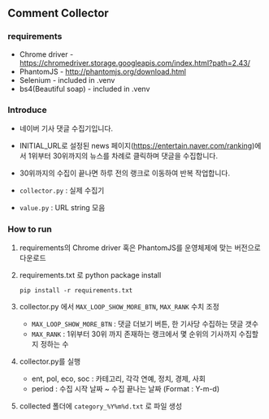 ## Comment Collector
### requirements
* Chrome driver - https://chromedriver.storage.googleapis.com/index.html?path=2.43/
* PhantomJS - http://phantomjs.org/download.html
* Selenium - included in .venv
* bs4(Beautiful soap) - included in .venv

### Introduce
* 네이버 기사 댓글 수집기입니다.
* INITIAL_URL로 설정된 news 페이지(https://entertain.naver.com/ranking)에서 1위부터 30위까지의 뉴스를 차례로 클릭하며 댓글을 수집합니다.
* 30위까지의 수집이 끝나면 하루 전의 랭크로 이동하여 반복 작업합니다.

* `collector.py` : 실제 수집기
* `value.py` : URL string 모음

### How to run
1. requirements의 Chrome driver 혹은 PhantomJS를 운영체제에 맞는 버전으로 다운로드
2. requirements.txt 로 python package install

    ```pip install -r requirements.txt```
3. collector.py 에서 `MAX_LOOP_SHOW_MORE_BTN`, `MAX_RANK` 수치 조정
    * `MAX_LOOP_SHOW_MORE_BTN` : 댓글 더보기 버튼, 한 기사당 수집하는 댓글 갯수
    * `MAX_RANK` : 1위부터 30위 까지 존재하는 랭크에서 몇 순위의 기사까지 수집할 지 정하는 수
4. collector.py를 실행
    * ent, pol, eco, soc : 카테고리, 각각 연예, 정치, 경제, 사회
    * period : 수집 시작 날짜 ~ 수집 끝나는 날짜 (Format : Y-m-d)
5. collected 폴더에 `category_%Y%m%d.txt` 로 파일 생성

